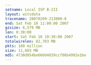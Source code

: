 ```yaml
---
setname: Local ISP B-III
layout: witsdata
tracename: 20070209-213000-0
end: Sat Feb 10 11:00:00 2007
gzsize: 6,579 MB
len: 0:30:00
start: Sat Feb 10 10:30:00 2007
totalwirelen: 82,703 MB
pkts: 160 million
size: 11,603 MB
md5: 4738d954be660d4839ccf86b4992e1be
---
```

